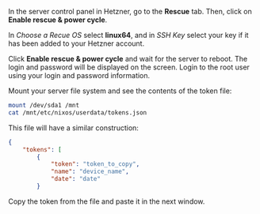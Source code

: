 In the server control panel in Hetzner, go to the **Rescue** tab. Then, click on **Enable rescue & power cycle**.

In *Choose a Recue OS* select **linux64**, and in *SSH Key* select your key if it has been added to your Hetzner account.

Click **Enable rescue & power cycle** and wait for the server to reboot. The login and password will be displayed on the screen. Login to the root user using your login and password information.

Mount your server file system and see the contents of the token file:

```sh
mount /dev/sda1 /mnt
cat /mnt/etc/nixos/userdata/tokens.json
```

This file will have a similar construction:

```json
{
    "tokens": [
        {
            "token": "token_to_copy",
            "name": "device_name",
            "date": "date"
        }
```

Copy the token from the file and paste it in the next window.
